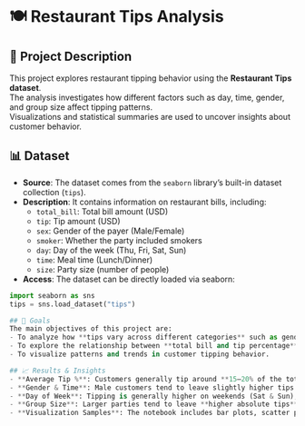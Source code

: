 # 🍽️ Restaurant Tips Analysis  

## 📖 Project Description  
This project explores restaurant tipping behavior using the **Restaurant Tips dataset**.  
The analysis investigates how different factors such as day, time, gender, and group size affect tipping patterns.  
Visualizations and statistical summaries are used to uncover insights about customer behavior.  

## 📊 Dataset  
- **Source**: The dataset comes from the `seaborn` library’s built-in dataset collection (`tips`).  
- **Description**: It contains information on restaurant bills, including:  
  - `total_bill`: Total bill amount (USD)  
  - `tip`: Tip amount (USD)  
  - `sex`: Gender of the payer (Male/Female)  
  - `smoker`: Whether the party included smokers  
  - `day`: Day of the week (Thu, Fri, Sat, Sun)  
  - `time`: Meal time (Lunch/Dinner)  
  - `size`: Party size (number of people)  
- **Access**: The dataset can be directly loaded via seaborn:  

```python
import seaborn as sns
tips = sns.load_dataset("tips")

## 🎯 Goals  
The main objectives of this project are:  
- To analyze how **tips vary across different categories** such as gender, time of day, day of week, and group size.  
- To explore the relationship between **total bill and tip percentage**.  
- To visualize patterns and trends in customer tipping behavior.  

## 📈 Results & Insights  
- **Average Tip %**: Customers generally tip around **15–20% of the total bill**.  
- **Gender & Time**: Male customers tend to leave slightly higher tips during dinner compared to lunch, while female customers show more consistent tipping patterns.  
- **Day of Week**: Tipping is generally higher on weekends (Sat & Sun), reflecting larger dining groups and higher bills.  
- **Group Size**: Larger parties tend to leave **higher absolute tips** but a **lower tip percentage** compared to smaller groups.  
- **Visualization Samples**: The notebook includes bar plots, scatter plots, and box plots to illustrate these findings.  
